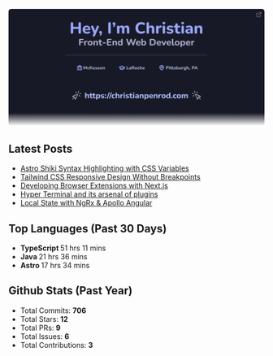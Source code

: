 <p align="center">
  <a href="https://christianpenrod.com">
    <img
      src="assets/banner.png"
      alt="Hey, I'm Christian. Front-End Web Developer (https://christianpenrod.com)."
      title="Hey, I'm Christian. Front-End Web Developer (https://christianpenrod.com)."
    />
  </a>
</p>

<h2>Latest Posts</h2>

<ul>
  
  <li><a href="https://christianpenrod.com/blog/astro-shiki-syntax-highlighting-with-css-variables/">Astro Shiki Syntax Highlighting with CSS Variables</a></li>
  
  <li><a href="https://christianpenrod.com/blog/tailwindcss-responsive-design-without-breakpoints/">Tailwind CSS Responsive Design Without Breakpoints</a></li>
  
  <li><a href="https://christianpenrod.com/blog/developing-browser-extensions-with-nextjs/">Developing Browser Extensions with Next.js</a></li>
  
  <li><a href="https://christianpenrod.com/blog/hyper-terminal-and-its-arsenal-of-plugins/">Hyper Terminal and its arsenal of plugins</a></li>
  
  <li><a href="https://christianpenrod.com/blog/local-state-with-ngrx-and-apollo-angular/">Local State with NgRx &amp; Apollo Angular</a></li>
  
</ul>

<h2>Top Languages (Past 30 Days)</h2>

<ul>
  
  <li>
    <strong>TypeScript </strong>
    <span>51 hrs 11 mins</span>
  </li>
  
  <li>
    <strong>Java </strong>
    <span>21 hrs 36 mins</span>
  </li>
  
  <li>
    <strong>Astro </strong>
    <span>17 hrs 34 mins</span>
  </li>
  
</ul>

<h2>Github Stats (Past Year)</h2>

<ul>
  <li>Total Commits: <strong>706</strong></li>
  <li>Total Stars: <strong>12</strong></li>
  <li>Total PRs: <strong>9</strong></li>
  <li>Total Issues: <strong>6</strong></li>
  <li>Total Contributions: <strong>3</strong></li>
</ul>
